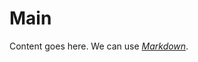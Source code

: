 # Main

Content goes here. We can use [_Markdown_](https://github.com/adam-p/markdown-here/wiki/Markdown-Cheatsheet).

